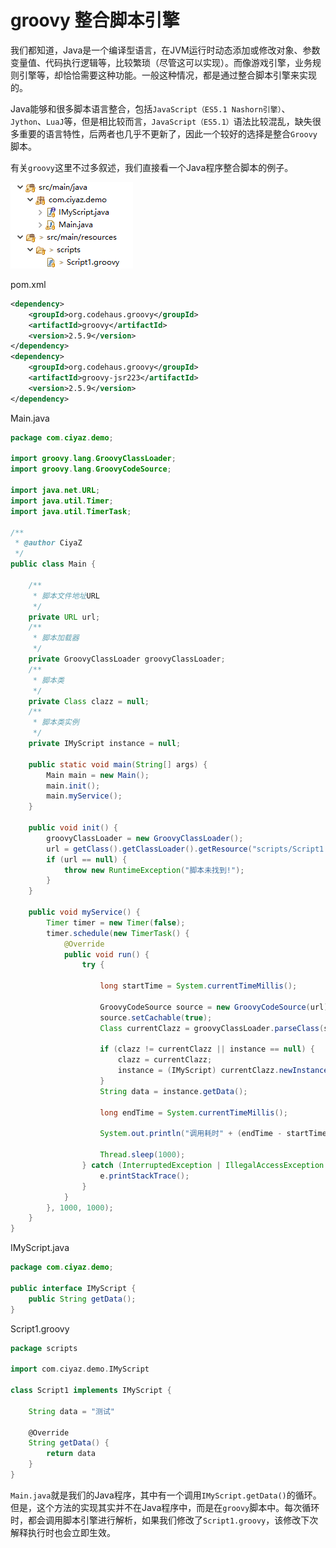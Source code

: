 # groovy 整合脚本引擎

我们都知道，Java是一个编译型语言，在JVM运行时动态添加或修改对象、参数变量值、代码执行逻辑等，比较繁琐（尽管这可以实现）。而像游戏引擎，业务规则引擎等，却恰恰需要这种功能。一般这种情况，都是通过整合脚本引擎来实现的。

Java能够和很多脚本语言整合，包括`JavaScript（ES5.1 Nashorn引擎）`、`Jython`、`LuaJ`等，但是相比较而言，`JavaScript（ES5.1）`语法比较混乱，缺失很多重要的语言特性，后两者也几乎不更新了，因此一个较好的选择是整合`Groovy`脚本。

有关`groovy`这里不过多叙述，我们直接看一个Java程序整合脚本的例子。

![](res/1.png)

pom.xml
```xml
<dependency>
    <groupId>org.codehaus.groovy</groupId>
    <artifactId>groovy</artifactId>
    <version>2.5.9</version>
</dependency>
<dependency>
    <groupId>org.codehaus.groovy</groupId>
    <artifactId>groovy-jsr223</artifactId>
    <version>2.5.9</version>
</dependency>
```

Main.java
```java
package com.ciyaz.demo;

import groovy.lang.GroovyClassLoader;
import groovy.lang.GroovyCodeSource;

import java.net.URL;
import java.util.Timer;
import java.util.TimerTask;

/**
 * @author CiyaZ
 */
public class Main {

    /**
     * 脚本文件地址URL
     */
    private URL url;
    /**
     * 脚本加载器
     */
    private GroovyClassLoader groovyClassLoader;
    /**
     * 脚本类
     */
    private Class clazz = null;
    /**
     * 脚本类实例
     */
    private IMyScript instance = null;

    public static void main(String[] args) {
        Main main = new Main();
        main.init();
        main.myService();
    }

    public void init() {
        groovyClassLoader = new GroovyClassLoader();
        url = getClass().getClassLoader().getResource("scripts/Script1.groovy");
        if (url == null) {
            throw new RuntimeException("脚本未找到!");
        }
    }

    public void myService() {
        Timer timer = new Timer(false);
        timer.schedule(new TimerTask() {
            @Override
            public void run() {
                try {

                    long startTime = System.currentTimeMillis();

                    GroovyCodeSource source = new GroovyCodeSource(url);
                    source.setCachable(true);
                    Class currentClazz = groovyClassLoader.parseClass(source);

                    if (clazz != currentClazz || instance == null) {
                        clazz = currentClazz;
                        instance = (IMyScript) currentClazz.newInstance();
                    }
                    String data = instance.getData();

                    long endTime = System.currentTimeMillis();

                    System.out.println("调用耗时" + (endTime - startTime) + "ms 结果: " + data);

                    Thread.sleep(1000);
                } catch (InterruptedException | IllegalAccessException | InstantiationException e) {
                    e.printStackTrace();
                }
            }
        }, 1000, 1000);
    }
}
```

IMyScript.java
```java
package com.ciyaz.demo;

public interface IMyScript {
    public String getData();
}
```

Script1.groovy
```groovy
package scripts

import com.ciyaz.demo.IMyScript

class Script1 implements IMyScript {

    String data = "测试"

    @Override
    String getData() {
        return data
    }
}
```

`Main.java`就是我们的Java程序，其中有一个调用`IMyScript.getData()`的循环。但是，这个方法的实现其实并不在Java程序中，而是在`groovy`脚本中。每次循环时，都会调用脚本引擎进行解析，如果我们修改了`Script1.groovy`，该修改下次解释执行时也会立即生效。

